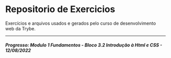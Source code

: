 # Repositorio de Exercicios
Exercícios e arquivos usados e gerados pelo curso de desenvolvimento web da Trybe.

<hr />

##### Progresso: Modulo 1 Fundamentos - Bloco 3.2 Introdução à Html e CSS - 12/08/2022

